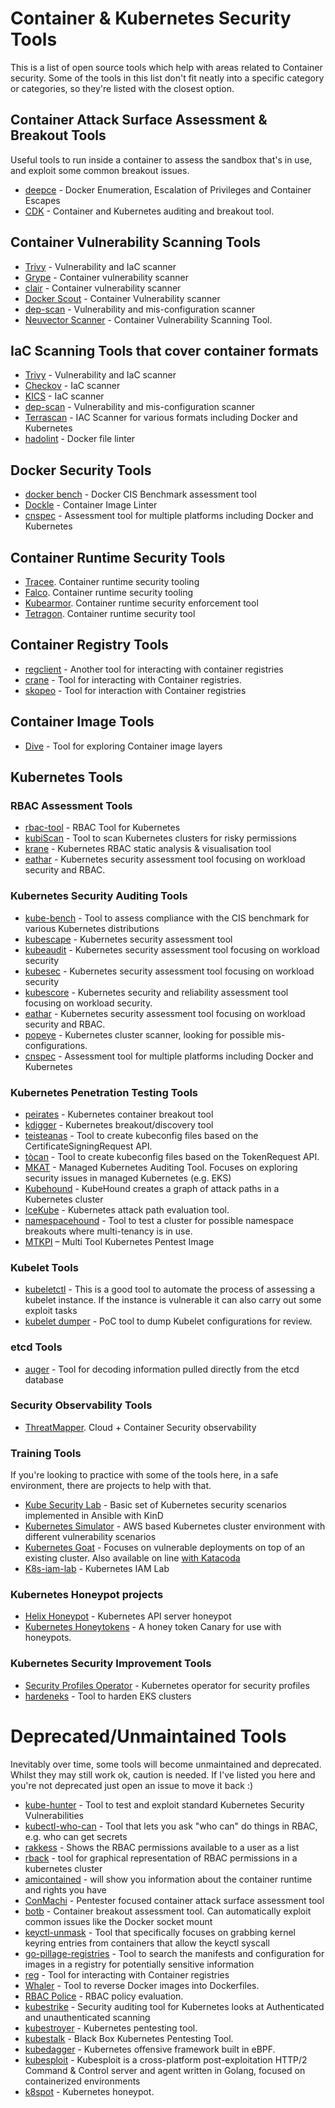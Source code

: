 # Container & Kubernetes Security Tools

This is a list of open source tools which help with areas related to Container security. Some of the tools in this list don't fit neatly into a specific category or categories, so they're listed with the closest option.

## Container Attack Surface Assessment & Breakout Tools

Useful tools to run inside a container to assess the sandbox that's in use, and exploit some common breakout issues.

* [deepce](https://github.com/stealthcopter/deepce) - Docker Enumeration, Escalation of Privileges and Container Escapes 
* [CDK](https://github.com/cdk-team/CDK) - Container and Kubernetes auditing and breakout tool.

## Container Vulnerability Scanning Tools

* [Trivy](https://github.com/aquasecurity/trivy) - Vulnerability and IaC scanner
* [Grype](https://github.com/anchore/grype) - Container vulnerability scanner
* [clair](https://github.com/quay/clair) - Container vulnerability scanner
* [Docker Scout](https://docs.docker.com/scout/) - Container Vulnerability scanner
* [dep-scan](https://github.com/AppThreat/dep-scan) - Vulnerability and mis-configuration scanner
* [Neuvector Scanner](https://github.com/neuvector/scanner) - Container Vulnerability Scanning Tool.

## IaC Scanning Tools that cover container formats

* [Trivy](https://github.com/aquasecurity/trivy) - Vulnerability and IaC scanner
* [Checkov](https://github.com/bridgecrewio/checkov) - IaC scanner
* [KICS](https://github.com/Checkmarx/kics) - IaC scanner
* [dep-scan](https://github.com/AppThreat/dep-scan) - Vulnerability and mis-configuration scanner
* [Terrascan](https://github.com/tenable/terrascan) - IAC Scanner for various formats including Docker and Kubernetes
* [hadolint](https://github.com/hadolint/hadolint) - Docker file linter

## Docker Security Tools

* [docker bench](https://github.com/docker/docker-bench-security) - Docker CIS Benchmark assessment tool
* [Dockle](https://github.com/goodwithtech/dockle) - Container Image Linter
* [cnspec](https://github.com/mondoohq/cnspec) - Assessment tool for multiple platforms including Docker and Kubernetes

## Container Runtime Security Tools

* [Tracee](https://github.com/aquasecurity/tracee). Container runtime security tooling
* [Falco](https://github.com/falcosecurity/falco). Container runtime security tooling
* [Kubearmor](https://github.com/kubearmor/KubeArmor). Container runtime security enforcement tool
* [Tetragon](https://github.com/cilium/tetragon). Container runtime security tool

## Container Registry Tools

* [regclient](https://github.com/regclient/regclient) - Another tool for interacting with container registries
* [crane](https://github.com/google/go-containerregistry) - Tool for interacting with Container registries.
* [skopeo](https://github.com/containers/skopeo) - Tool for interaction with Container registries


## Container Image Tools

* [Dive](https://github.com/wagoodman/dive) - Tool for exploring Container image layers

## Kubernetes Tools

### RBAC Assessment Tools

* [rbac-tool](https://github.com/alcideio/rbac-tool) - RBAC Tool for Kubernetes
* [kubiScan](https://github.com/cyberark/KubiScan) - Tool to scan Kubernetes clusters for risky permissions
* [krane](https://github.com/appvia/krane) - Kubernetes RBAC static analysis & visualisation tool
* [eathar](https://github.com/raesene/eathar) - Kubernetes security assessment tool focusing on workload security and RBAC.

### Kubernetes Security Auditing Tools

* [kube-bench](https://github.com/aquasecurity/kube-bench) - Tool to assess compliance with the CIS benchmark for various Kubernetes distributions
* [kubescape](https://github.com/armosec/kubescape) - Kubernetes security assessment tool
* [kubeaudit](https://github.com/Shopify/kubeaudit) - Kubernetes security assessment tool focusing on workload security
* [kubesec](https://github.com/controlplaneio/kubesec) - Kubernetes security assessment tool focusing on workload security
* [kubescore](https://github.com/zegl/kube-score) - Kubernetes security and reliability assessment tool focusing on workload security.
* [eathar](https://github.com/raesene/eathar) - Kubernetes security assessment tool focusing on workload security and RBAC.
* [popeye](https://github.com/derailed/popeye) - Kubernetes cluster scanner, looking for possible mis-configurations.
* [cnspec](https://github.com/mondoohq/cnspec) - Assessment tool for multiple platforms including Docker and Kubernetes


### Kubernetes Penetration Testing Tools

* [peirates](https://github.com/inguardians/peirates) - Kubernetes container breakout tool
* [kdigger](https://github.com/quarkslab/kdigger) - Kubernetes breakout/discovery tool
* [teisteanas](https://github.com/raesene/teisteanas) - Tool to create kubeconfig files based on the CertificateSigningRequest API.
* [tòcan](https://github.com/raesene/tocan) - Tool to create kubeconfig files based on the TokenRequest API.
* [MKAT](https://github.com/DataDog/managed-kubernetes-auditing-toolkit/) - Managed Kubernetes Auditing Tool. Focuses on exploring security issues in managed Kubernetes (e.g. EKS)
* [Kubehound](https://kubehound.io/) - KubeHound creates a graph of attack paths in a Kubernetes cluster
* [IceKube](https://github.com/WithSecureLabs/IceKube) - Kubernetes attack path evaluation tool.
* [namespacehound](https://github.com/wiz-sec-public/namespacehound/) - Tool to test a cluster for possible namespace breakouts where multi-tenancy is in use.
* [MTKPI](https://github.com/r0binak/MTKPI) – Multi Tool Kubernetes Pentest Image

### Kubelet Tools

* [kubeletctl](https://github.com/cyberark/kubeletctl) - This is a good tool to automate the process of assessing a kubelet instance. If the instance is vulnerable it can also carry out some exploit tasks
* [kubelet dumper](https://github.com/raesene/kubelet_dumper) - PoC tool to dump Kubelet configurations for review.

### etcd Tools

* [auger](https://github.com/jpbetz/auger) - Tool for decoding information pulled directly from the etcd database

### Security Observability Tools

* [ThreatMapper](https://github.com/deepfence/ThreatMapper). Cloud + Container Security observability

### Training Tools

If you're looking to practice with some of the tools here, in a safe environment, there are projects to help with that.

* [Kube Security Lab](https://github.com/raesene/kube_security_lab) - Basic set of Kubernetes security scenarios implemented in Ansible with KinD
* [Kubernetes Simulator](https://github.com/kubernetes-simulator/simulator) - AWS based Kubernetes cluster environment with different vulnerability scenarios
* [Kubernetes Goat](https://github.com/madhuakula/kubernetes-goat) - Focuses on vulnerable deployments on top of an existing cluster. Also available on line [with Katacoda](https://katacoda.com/madhuakula/scenarios/kubernetes-goat)
* [K8s-iam-lab](https://github.com/TremoloSecurity/k8s-idm-lab) - Kubernetes IAM Lab

### Kubernetes Honeypot projects

* [Helix Honeypot](https://github.com/Zeerg/helix-honeypot) - Kubernetes API server honeypot
* [Kubernetes Honeytokens](https://blog.thinkst.com/2021/11/a-kubeconfig-canarytoken.html) - A honey token Canary for use with honeypots.

### Kubernetes Security Improvement Tools

* [Security Profiles Operator](https://github.com/kubernetes-sigs/security-profiles-operator) - Kubernetes operator for security profiles
* [hardeneks](https://github.com/aws-samples/hardeneks) - Tool to harden EKS clusters

# Deprecated/Unmaintained Tools

Inevitably over time, some tools will become unmaintained and deprecated. Whilst they may still work ok, caution is needed. If I've listed you here and you're not deprecated just open an issue to move it back :)

* [kube-hunter](https://github.com/aquasecurity/kube-hunter) - Tool to test and exploit standard Kubernetes Security Vulnerabilities
* [kubectl-who-can](https://github.com/aquasecurity/kubectl-who-can) - Tool that lets you ask "who can" do things in RBAC, e.g. who can get secrets
* [rakkess](https://github.com/corneliusweig/rakkess) - Shows the RBAC permissions available to a user as a list
* [rback](https://github.com/team-soteria/rback) - tool for graphical representation of RBAC permissions in a kubernetes cluster
* [amicontained](https://github.com/genuinetools/amicontained) -  will show you information about the container runtime and rights you have
* [ConMachi](https://github.com/nccgroup/ConMachi/) - Pentester focused container attack surface assessment tool
* [botb](https://github.com/brompwnie/botb) - Container breakout assessment tool. Can automatically exploit common issues like the Docker socket mount
* [keyctl-unmask](https://github.com/antitree/keyctl-unmask) - Tool that specifically focuses on grabbing kernel keyring entries from containers that allow the keyctl syscall
* [go-pillage-registries](https://github.com/nccgroup/go-pillage-registries) - Tool to search the manifests and configuration for images in a registry for potentially sensitive information
* [reg](https://github.com/genuinetools/reg) - Tool for interacting with Container registries
* [Whaler](https://github.com/P3GLEG/Whaler) - Tool to reverse Docker images into Dockerfiles.
* [RBAC Police](https://github.com/PaloAltoNetworks/rbac-police) - RBAC policy evaluation.
* [kubestrike](https://github.com/vchinnipilli/kubestrike) - Security auditing tool for Kubernetes looks at Authenticated and unauthenticated scanning
* [kubestroyer](https://github.com/Rolix44/Kubestroyer) - Kubernetes pentesting tool.
* [kubestalk](https://github.com/redhuntlabs/kubestalk) - Black Box Kubernetes Pentesting Tool.
* [kubedagger](https://github.com/yasindce1998/KubeDagger) - Kubernetes offensive framework built in eBPF.
* [kubesploit](https://github.com/cyberark/kubesploit) - Kubesploit is a cross-platform post-exploitation HTTP/2 Command & Control server and agent written in Golang, focused on containerized environments
* [k8spot](https://github.com/Maddosaurus/k8spot) - Kubernetes honeypot.
